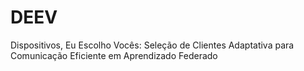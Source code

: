 # DEEV
Dispositivos, Eu Escolho Vocês: Seleção de Clientes Adaptativa para Comunicação Eficiente em Aprendizado Federado
